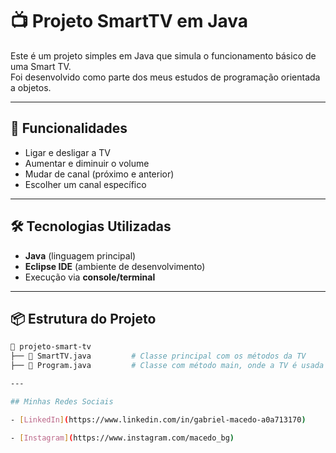 # 📺 Projeto SmartTV em Java

Este é um projeto simples em Java que simula o funcionamento básico de uma Smart TV.  
Foi desenvolvido como parte dos meus estudos de programação orientada a objetos.

---

## 🚀 Funcionalidades

- Ligar e desligar a TV
- Aumentar e diminuir o volume
- Mudar de canal (próximo e anterior)
- Escolher um canal específico

---

## 🛠️ Tecnologias Utilizadas

- **Java** (linguagem principal)
- **Eclipse IDE** (ambiente de desenvolvimento)
- Execução via **console/terminal**

---

## 📦 Estrutura do Projeto

```bash
📁 projeto-smart-tv
├── 📄 SmartTV.java         # Classe principal com os métodos da TV
├── 📄 Program.java         # Classe com método main, onde a TV é usada

---

## Minhas Redes Sociais

- [LinkedIn](https://www.linkedin.com/in/gabriel-macedo-a0a713170)  

- [Instagram](https://www.instagram.com/macedo_bg)

